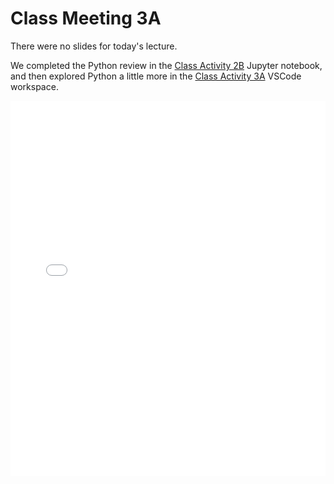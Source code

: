 # Class Meeting 3A

There were no slides for today's lecture.  

We completed the Python review in the [Class Activity 2B](https://us.prairielearn.com/pl/course_instance/172874/assessment/2495513) Jupyter notebook, and then explored Python a little more in the [Class Activity 3A](https://us.prairielearn.com/pl/course_instance/172874/assessment/2495514) VSCode workspace.

<div>
<iframe src="../../LecNoSlides.pdf" width="100%" height="600px" frameBorder="0"> </iframe>
</div>

<!--
[Download the Slides from today](https://github.com/ubc-cs/cpsc203/raw/main/files/Lec05efficiency.pdf)

## Important links for today:

- [Canvas](https://canvas.ubc.ca/courses/130127)
- [PrairieLearn](https://canvas.ubc.ca/courses/130127/external_tools/48751)
- [Markdown Tutorial](https://commonmark.org/help/tutorial/)
-->
